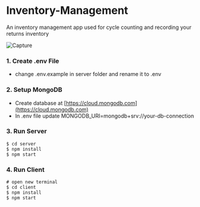 # Inventory-Management
An inventory management app used for cycle counting and recording your returns inventory

![Capture](https://user-images.githubusercontent.com/69001161/234136679-0c50ea8f-148b-43dd-8433-68095e9abad0.PNG)

### 1. Create .env File

- change .env.example in server folder and rename it to .env

### 2. Setup MongoDB

  - Create database at [https://cloud.mongodb.com](https://cloud.mongodb.com)
  - In .env file update MONGODB_URI=mongodb+srv://your-db-connection

### 3. Run Server

```
$ cd server
$ npm install
$ npm start
```

### 4. Run Client

```
# open new terminal
$ cd client
$ npm install
$ npm start
```
